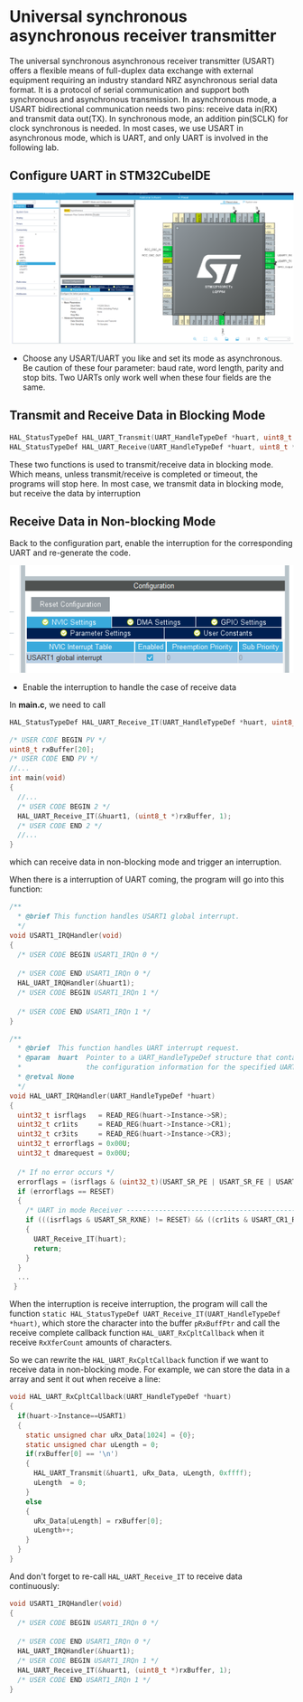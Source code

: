 # Universal synchronous asynchronous receiver transmitter

The universal synchronous asynchronous receiver transmitter (USART) offers a flexible means of full-duplex data exchange with external equipment requiring an industry standard NRZ asynchronous serial data format. It is a protocol of serial communication and support both synchronous and asynchronous transmission. In asynchronous mode, a USART bidirectional communication needs two pins: receive data in(RX) and transmit data out(TX). In synchronous mode, an addition pin(SCLK) for clock synchronous is needed. In most cases, we use USART in asynchronous mode, which is UART, and only UART is involved in the following lab.

## Configure UART in STM32CubeIDE

![1570372776313](USART.assets/1570372776313.png)

- Choose any USART/UART you like and set its mode as asynchronous. Be caution of these four parameter: baud rate, word length, parity and stop bits. Two UARTs only work well when these four fields are the same.

## Transmit and Receive Data in Blocking Mode

```c
HAL_StatusTypeDef HAL_UART_Transmit(UART_HandleTypeDef *huart, uint8_t *pData, uint16_t Size, uint32_t Timeout)
HAL_StatusTypeDef HAL_UART_Receive(UART_HandleTypeDef *huart, uint8_t *pData, uint16_t Size, uint32_t Timeout)
```

These two functions is used to transmit/receive data in blocking mode. Which means, unless transmit/receive is completed or timeout, the programs will stop here. In most case, we transmit data in blocking mode, but receive the data by interruption

## Receive Data in Non-blocking Mode

Back to the configuration part, enable the interruption for the corresponding UART and re-generate the code.

<img src="USART.assets/1570373431101.png" alt="1570373431101" style="zoom:150%;" />

- Enable the interruption to handle the case of receive data

In **main.c**, we need to call

```c
HAL_StatusTypeDef HAL_UART_Receive_IT(UART_HandleTypeDef *huart, uint8_t *pData, uint16_t Size)
```

```c
/* USER CODE BEGIN PV */
uint8_t rxBuffer[20];
/* USER CODE END PV */
//...
int main(void)
{
  //...
  /* USER CODE BEGIN 2 */
  HAL_UART_Receive_IT(&huart1, (uint8_t *)rxBuffer, 1);
  /* USER CODE END 2 */
  //...
}
```

which can receive data in non-blocking mode and trigger an interruption.

When there is a interruption of UART coming, the program will go into this function:

```c
/**
  * @brief This function handles USART1 global interrupt.
  */
void USART1_IRQHandler(void)
{
  /* USER CODE BEGIN USART1_IRQn 0 */

  /* USER CODE END USART1_IRQn 0 */
  HAL_UART_IRQHandler(&huart1);
  /* USER CODE BEGIN USART1_IRQn 1 */

  /* USER CODE END USART1_IRQn 1 */
}
```

```c
/**
  * @brief  This function handles UART interrupt request.
  * @param  huart  Pointer to a UART_HandleTypeDef structure that contains
  *                the configuration information for the specified UART module.
  * @retval None
  */
void HAL_UART_IRQHandler(UART_HandleTypeDef *huart)
{
  uint32_t isrflags   = READ_REG(huart->Instance->SR);
  uint32_t cr1its     = READ_REG(huart->Instance->CR1);
  uint32_t cr3its     = READ_REG(huart->Instance->CR3);
  uint32_t errorflags = 0x00U;
  uint32_t dmarequest = 0x00U;

  /* If no error occurs */
  errorflags = (isrflags & (uint32_t)(USART_SR_PE | USART_SR_FE | USART_SR_ORE | USART_SR_NE));
  if (errorflags == RESET)
  {
    /* UART in mode Receiver -------------------------------------------------*/
    if (((isrflags & USART_SR_RXNE) != RESET) && ((cr1its & USART_CR1_RXNEIE) != RESET))
    {
      UART_Receive_IT(huart);
      return;
    }
  }
  ...
 }
```

When the interruption is receive interruption, the program will call the function ``static HAL_StatusTypeDef UART_Receive_IT(UART_HandleTypeDef *huart)``, which store the character into the buffer ``pRxBuffPtr`` and call the receive complete callback function ``HAL_UART_RxCpltCallback`` when it receive ``RxXferCount`` amounts of characters.

So we can rewrite the ``HAL_UART_RxCpltCallback`` function if we want to receive data in non-blocking mode. For example, we can store the data in a array and sent it out when receive a line:

```c
void HAL_UART_RxCpltCallback(UART_HandleTypeDef *huart)
{
  if(huart->Instance==USART1)
  {
    static unsigned char uRx_Data[1024] = {0};
    static unsigned char uLength = 0;
    if(rxBuffer[0] == '\n')
    {
      HAL_UART_Transmit(&huart1, uRx_Data, uLength, 0xffff);
      uLength  = 0;
    }
    else
    {
      uRx_Data[uLength] = rxBuffer[0];
      uLength++;
    }
  }
}
```

And don't forget to re-call ``HAL_UART_Receive_IT`` to receive data continuously:

```c
void USART1_IRQHandler(void)
{
  /* USER CODE BEGIN USART1_IRQn 0 */

  /* USER CODE END USART1_IRQn 0 */
  HAL_UART_IRQHandler(&huart1);
  /* USER CODE BEGIN USART1_IRQn 1 */
  HAL_UART_Receive_IT(&huart1, (uint8_t *)rxBuffer, 1);
  /* USER CODE END USART1_IRQn 1 */
}
```
